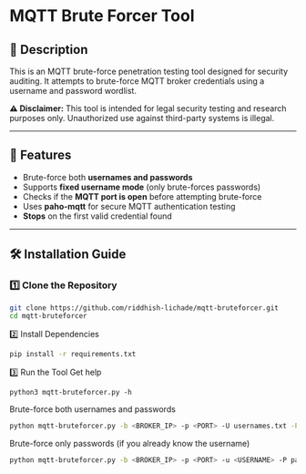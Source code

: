 # MQTT Brute Forcer Tool

## 📌 Description
This is an MQTT brute-force penetration testing tool designed for security auditing. It attempts to brute-force MQTT broker credentials using a username and password wordlist.

**⚠️ Disclaimer:** This tool is intended for legal security testing and research purposes only. Unauthorized use against third-party systems is illegal.

---

## 🚀 Features
- Brute-force both **usernames and passwords**
- Supports **fixed username mode** (only brute-forces passwords)
- Checks if the **MQTT port is open** before attempting brute-force
- Uses **paho-mqtt** for secure MQTT authentication testing
- **Stops** on the first valid credential found

---

## 🛠️ Installation Guide

### **1️⃣ Clone the Repository**
```bash
git clone https://github.com/riddhish-lichade/mqtt-bruteforcer.git
cd mqtt-bruteforcer
```
2️⃣ Install Dependencies
```bash
pip install -r requirements.txt
```
3️⃣ Run the Tool
Get help
```
python3 mqtt-bruteforcer.py -h
```

Brute-force both usernames and passwords
```bash
python mqtt-bruteforcer.py -b <BROKER_IP> -p <PORT> -U usernames.txt -P passwords.txt
```
Brute-force only passwords (if you already know the username)
```bash
python mqtt-bruteforcer.py -b <BROKER_IP> -p <PORT> -u <USERNAME> -P passwords.txt
```



